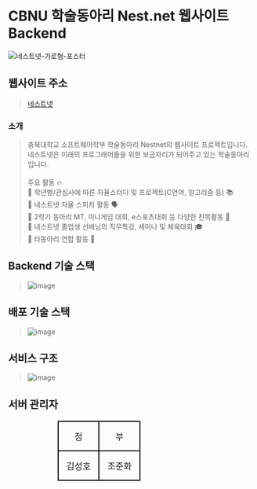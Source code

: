 # CBNU 학술동아리 Nest.net 웹사이트 Backend

![네스트넷-가로형-포스터](https://github.com/user-attachments/assets/812df2c7-c89e-443e-90b0-33b0dbf4a7a0)

## 웹사이트 주소
> [네스트넷](http://nnet.cbnu.ac.kr/)

### 소개
> 충북대학교 소프트웨어학부 학술동아리 Nestnet의 웹사이트 프로젝트입니다.<br>
네스트넷은 미래의 프로그래머들을 위한 보금자리가 되어주고 있는 학술동아리입니다.<br><br>
주요 활동 :fire:<br>
 📌 학년별/관심사에 따른 자율스터디 및 프로젝트(C언어, 알고리즘 등) 📚<br>
 📌 네스트넷 자율 스피치 활동 🗣<br>
 📌 2학기 동아리 MT, 미니게임 대회, e스포츠대회 등 다양한 친목활동 🚀<br>
 📌 네스트넷 졸업생 선배님의 직무특강, 세미나 및 체육대회 🎓<br>
 📌 타동아리 연합 활동 👫<br>

## Backend 기술 스택
> ![image](https://github.com/user-attachments/assets/92f09d5e-8a0c-4b7f-a242-a0882ff3efb1)

## 배포 기술 스택 
> ![image](https://github.com/user-attachments/assets/64d2c09b-f17c-45ba-8d03-197a238279f6)

## 서비스 구조
> ![image](https://github.com/user-attachments/assets/e463aa46-9007-4bd7-87cd-e7e96f7465cf)

## 서버 관리자 
<table style="width: 60%; border-collapse: collapse; margin: 20px auto; text-align: center;">
        <tr>
            <td style="border: 2px solid #000000; padding: 16px; font-size: 18px;">정</td>
            <td style="border: 2px solid #000000; padding: 16px; font-size: 18px;">부</td>
        </tr>
        <tr>
            <td style="border: 2px solid #000000; padding: 16px; font-size: 18px;">김성호</td>
            <td style="border: 2px solid #000000; padding: 16px; font-size: 18px;">조준화</td>
        </tr>
</table>


